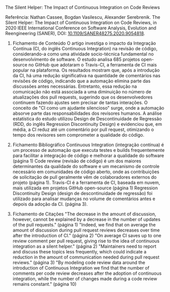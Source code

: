 The Silent Helper: The Impact of Continuous Integration on Code Reviews

Referência:
 Nathan Cassee, Bogdan Vasilescu, Alexander Serebrenik. The Silent Helper: The Impact of Continuous Integration on Code Reviews, in 2020 IEEE International Conference on Software Analysis, Evolution and Reengineering (SANER), DOI: [10.1109/SANER48275.2020.9054818](https://ieeexplore.ieee.org/abstract/document/9054818).

1. Fichamento de Conteúdo
O artigo investiga o impacto da Integração Contínua (CI, do inglês Continuous Integration) na revisão de código, considerando-a como uma atividade socio-técnica fundamental no desenvolvimento de software. O estudo analisa 685 projetos open-source no GitHub que adotaram o Travis-CI, a ferramenta de CI mais popular na plataforma. Os resultados mostram que, após a introdução da CI, há uma redução significativa na quantidade de comentários nas revisões de código, indicando que a automação elimina parte das discussões antes necessárias. Entretanto, essa redução na comunicação não está associada a uma diminuição no número de atualizações dos pull requests, sugerindo que os desenvolvedores continuem fazendo ajustes sem precisar de tantas interações. O conceito de "CI como um ajudante silencioso" surge, onde a automação absorve parte das responsabilidades dos revisores humanos. A análise estatística do estudo utilizou Design de Descontinuidade de Regressão (RDD, do inglês Regression Discontinuity Design) e evidenciou que, em média, a CI reduz até um comentário por pull request, otimizando o tempo dos revisores sem comprometer a qualidade do código.

2. Fichamento Bibliográfico
Continuous Integration (integração contínua) é um processo de automação que executa testes e builds frequentemente para facilitar a integração de código e melhorar a qualidade do software (página 1)
Code review (revisão de código) é um dos maiores determinantes da qualidade do software e um mecanismo de controle necessário em comunidades de código aberto, onde as contribuições de solicitação de pull geralmente vêm de colaboradores externos do projeto (página 1).
Travis-CI é a ferramenta de CI, baseada em nuvem, mais utilizada em projetos GitHub open-source (página 1)
Regression Discontinuity Design (design de descontinuidade de regressão) foi utilizado para analisar mudanças no volume de comentários antes e depois da adoção da CI. (página 3).

3. Fichamento de Citações
"The decrease in the amount of discussion, however, cannot be explained by a decrease in the number of updates of the pull requests." (página 1)
"Indeed, we find that on average the amount of discussion during pull request reviews decreases over time after the introduction of CI." (página 2)
"On average CI saves up to one review comment per pull request, giving rise to the idea of continuous integration as a silent helper." (página 2)
"Maintainers need to report and discuss these topics less frequently, which could indicate a reduction in the amount of communication needed during pull request reviews." (página 3)
"By modeling code review data around the introduction of Continuous Integration we find that the number of comments per code review decreases after the adoption of continuous integration, while the number of changes made during a code review remains constant." (página 10)
